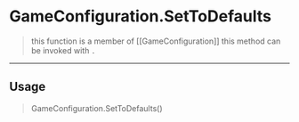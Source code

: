 # GameConfiguration.SetToDefaults
> this function is a member of [[GameConfiguration]]
> this method can be invoked with `.`
-----
## Usage
> GameConfiguration.SetToDefaults()
